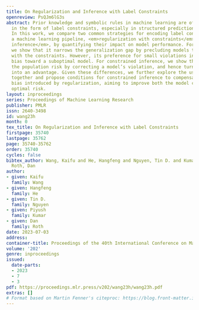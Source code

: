 ```yaml
---
title: On Regularization and Inference with Label Constraints
openreview: PsQJm6lG3s
abstract: Prior knowledge and symbolic rules in machine learning are often expressed
  in the form of label constraints, especially in structured prediction problems.
  In this work, we compare two common strategies for encoding label constraints in
  a machine learning pipeline, <em>regularization with constraints</em> and <em>constrained
  inference</em>, by quantifying their impact on model performance. For regularization,
  we show that it narrows the generalization gap by precluding models that are inconsistent
  with the constraints. However, its preference for small violations introduces a
  bias toward a suboptimal model. For constrained inference, we show that it reduces
  the population risk by correcting a model’s violation, and hence turns the violation
  into an advantage. Given these differences, we further explore the use of two approaches
  together and propose conditions for constrained inference to compensate for the
  bias introduced by regularization, aiming to improve both the model complexity and
  optimal risk.
layout: inproceedings
series: Proceedings of Machine Learning Research
publisher: PMLR
issn: 2640-3498
id: wang23h
month: 0
tex_title: On Regularization and Inference with Label Constraints
firstpage: 35740
lastpage: 35762
page: 35740-35762
order: 35740
cycles: false
bibtex_author: Wang, Kaifu and He, Hangfeng and Nguyen, Tin D. and Kumar, Piyush and
  Roth, Dan
author:
- given: Kaifu
  family: Wang
- given: Hangfeng
  family: He
- given: Tin D.
  family: Nguyen
- given: Piyush
  family: Kumar
- given: Dan
  family: Roth
date: 2023-07-03
address: 
container-title: Proceedings of the 40th International Conference on Machine Learning
volume: '202'
genre: inproceedings
issued:
  date-parts:
  - 2023
  - 7
  - 3
pdf: https://proceedings.mlr.press/v202/wang23h/wang23h.pdf
extras: []
# Format based on Martin Fenner's citeproc: https://blog.front-matter.io/posts/citeproc-yaml-for-bibliographies/
---
```

